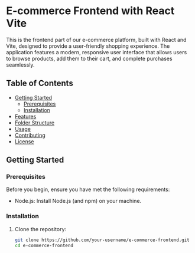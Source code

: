 # E-commerce Frontend with React Vite

This is the frontend part of our e-commerce platform, built with React and Vite, designed to provide a user-friendly shopping experience. The application features a modern, responsive user interface that allows users to browse products, add them to their cart, and complete purchases seamlessly.

## Table of Contents

- [Getting Started](#getting-started)
  - [Prerequisites](#prerequisites)
  - [Installation](#installation)
- [Features](#features)
- [Folder Structure](#folder-structure)
- [Usage](#usage)
- [Contributing](#contributing)
- [License](#license)

## Getting Started

### Prerequisites

Before you begin, ensure you have met the following requirements:

- Node.js: Install Node.js (and npm) on your machine.

### Installation

1. Clone the repository:

   ```bash
   git clone https://github.com/your-username/e-commerce-frontend.git
   cd e-commerce-frontend
